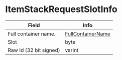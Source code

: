 # ItemStackRequestSlotInfo

<table><thead><tr><th>Field</th><th>Info</th></tr></thead><tbody>
<tr><td>Full container name.</td><td><a href="../types/FullContainerName.md">FullContainerName</a></td></tr>
<tr><td>Slot</td><td>byte</td></tr>
<tr><td>Raw Id (32 bit signed)</td><td>varint</td></tr>
</tbody></table>